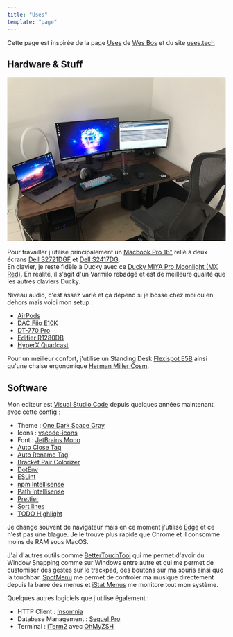 ```yaml
---
title: "Uses"
template: "page"
---
```


Cette page est inspirée de la page [Uses](https://wesbos.com/uses/) de [Wes Bos](https://twitter.com/wesbos) et du site [uses.tech](https://uses.tech/)

## Hardware & Stuff

![](/media/IMG_1198.jpg) 
 
Pour travailler j'utilise principalement un [Macbook Pro 16"](https://www.apple.com/fr/macbook-pro-16/) relié à deux écrans [Dell S2721DGF](https://www.dell.com/fr-fr/shop/%C3%A9cran-de-gaming-dell-27-s2721dgf/apd/210-avwe/moniteurs-et-accessoires-de-moniteur) et [Dell S2417DG](https://www1.euro.dell.com/fr/fr/domicile/P%C3%A9riph%C3%A9riques-Dell/dell-s2417dg-monitor/pd.aspx?refid=dell-s2417dg-monitor&cs=frdhs1&s=dhs).    
En clavier, je reste fidèle à Ducky avec ce [Ducky MIYA Pro Moonlight (MX Red)](https://www.ldlc.com/fiche/PB00354544.html). En réalité, il s'agit d'un Varmilo rebadgé et est de meilleure qualité que les autres claviers Ducky.

Niveau audio, c'est assez varié et ça dépend si je bosse chez moi ou en dehors mais voici mon setup :
  - [AirPods](https://www.apple.com/fr/airpods-2nd-generation/)
  - [DAC Fiio E10K](https://www.son-video.com/article/dac-audio-usb/fiio/olympus-e10k)
  - [DT-770 Pro](https://www.thomann.de/fr/beyerdynamic_dt770_pro80_ohm.htm)
  - [Edifier R1280DB](https://www.ldlc.com/fiche/PB00240672.html)
  - [HyperX Quadcast](https://www.ldlc.com/fiche/PB00266838.html)

Pour un meilleur confort, j'utilise un Standing Desk [Flexispot E5B](https://fr.flexispot.com/3-stage-desk-frame-e5.html) ainsi qu'une chaise ergonomique [Herman Miller Cosm](https://www.hermanmiller.com/fr_fr/products/seating/office-chairs/cosm-chairs/).

## Software 

Mon editeur est [Visual Studio Code](https://code.visualstudio.com/) depuis quelques années maintenant avec cette config :
  - Theme : [One Dark Space Gray](https://marketplace.visualstudio.com/items?itemName=fivepointseven.vscode-theme-onedark-spacegray)
  - Icons : [vscode-icons](https://marketplace.visualstudio.com/items?itemName=vscode-icons-team.vscode-icons)
  - Font : [JetBrains Mono](https://www.jetbrains.com/fr-fr/lp/mono/)
  - [Auto Close Tag](https://marketplace.visualstudio.com/items?itemName=formulahendry.auto-close-tag)
  - [Auto Rename Tag](https://marketplace.visualstudio.com/items?itemName=formulahendry.auto-rename-tag)
  - [Bracket Pair Colorizer](https://marketplace.visualstudio.com/items?itemName=coenraads.bracket-pair-colorizer-2)
  - [DotEnv](https://marketplace.visualstudio.com/items?itemName=mikestead.dotenv)
  - [ESLint](https://marketplace.visualstudio.com/items?itemName=dbaeumer.vscode-eslint)
  - [npm Intellisense](https://marketplace.visualstudio.com/items?itemName=christian-kohler.npm-intellisense)
  - [Path Intellisense](https://marketplace.visualstudio.com/items?itemName=christian-kohler.path-intellisense)
  - [Prettier](https://marketplace.visualstudio.com/items?itemName=esbenp.prettier-vscode)
  - [Sort lines](https://marketplace.visualstudio.com/items?itemName=tyriar.sort-lines)
  - [TODO Highlight](https://marketplace.visualstudio.com/items?itemName=wayou.vscode-todo-highlight)


Je change souvent de navigateur mais en ce moment j'utilise [Edge](https://www.microsoft.com/fr-fr/edge) et ce n'est pas une blague. Je le trouve plus rapide que Chrome et il consomme moins de RAM sous MacOS.

J'ai d'autres outils comme [BetterTouchTool](https://folivora.ai/) qui me permet d'avoir du Window Snapping comme sur Windows entre autre et qui me permet de customiser des gestes sur le trackpad, des boutons sur ma souris ainsi que la touchbar. [SpotMenu](https://kmikiy.github.io/SpotMenu/) me permet de controler ma musique directement depuis la barre des menus et [iStat Menus](https://bjango.com/mac/istatmenus/) me monitore tout mon système.   

Quelques autres logiciels que j'utilise également :
- HTTP Client : [Insomnia](https://insomnia.rest/)
- Database Management : [Sequel Pro](https://www.sequelpro.com/)
- Terminal : [iTerm2](https://www.iterm2.com/) avec [OhMyZSH](https://ohmyz.sh/)